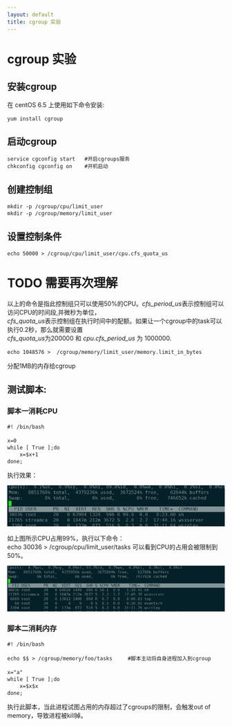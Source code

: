 ```yaml
---
layout: default
title: cgroup 实验 
---
```

# cgroup 实验 

## 安装cgroup
在 centOS 6.5 上使用如下命令安装:
```
yum install cgroup
```

## 启动cgroup
```
service cgconfig start   #开启cgroups服务
chkconfig cgconfig on    #开机启动
```

## 创建控制组
```
mkdir -p /cgroup/cpu/limit_user
mkdir -p /cgroup/memory/limit_user
```

## 设置控制条件
```
echo 50000 > /cgroup/cpu/limit_user/cpu.cfs_quota_us
```
# TODO 需要再次理解　
以上的命令是指此控制组只可以使用50%的CPU。*cfs_period_us*表示控制组可以访问CPU的时间段,并微秒为单位，   
*cfs_quota_us*表示控制组在执行时间中的配额。如果让一个cgroup中的task可以执行0.2秒，那么就需要设置  
*cfs_quota_us*为200000 和 *cpu.cfs_period_us* 为 1000000.

```
echo 1048576 >  /cgroup/memory/limit_user/memory.limit_in_bytes
```
分配1MB的内存给cgroup

## 测试脚本:   
### 脚本一消耗CPU    
```
#! /bin/bash

x=0
while [ True ];do
    x=$x+1
done;
```
执行效果：   

![](https://raw.githubusercontent.com/lxlenovostar/lix_blog/gh-pages/images/2016-09-28-cgroup-test-1.jpg)

如上图所示CPU占用99%，执行以下命令：   
echo 30036 > /cgroup/cpu/limit_user/tasks
可以看到CPU的占用会被限制到50%。   

![](https://raw.githubusercontent.com/lxlenovostar/lix_blog/gh-pages/images/2016-09-28-cgroup-test-2.jpg)

### 脚本二消耗内存    
```
#! /bin/bash

echo $$ > /cgroup/memory/foo/tasks     #脚本主动将自身进程加入到cgroup

x="a"
while [ True ];do
    x=$x$x
done;
```
执行此脚本，当此进程试图占用的内存超过了cgroups的限制，会触发out of memory，导致进程被kill掉。


